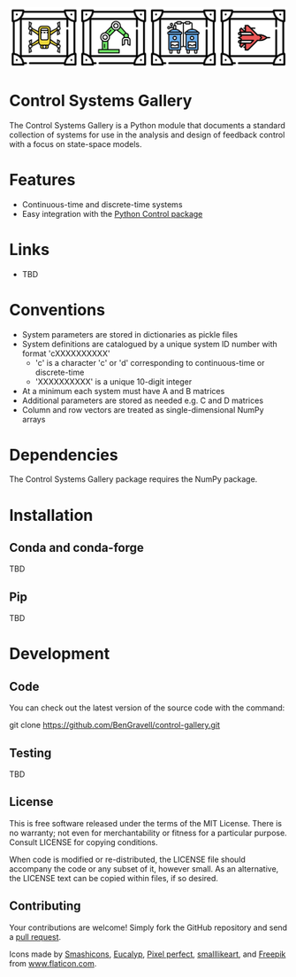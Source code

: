 ![Control gallery](control-gallery.png)

# Control Systems Gallery

The Control Systems Gallery is a Python module that documents a standard collection of systems for use in
the analysis and design of feedback control with a focus on state-space models.


# Features

- Continuous-time and discrete-time systems
- Easy integration with the [Python Control package](https://github.com/python-control/python-control)


# Links

- TBD


# Conventions

- System parameters are stored in dictionaries as pickle files
- System definitions are catalogued by a unique system ID number with format 'cXXXXXXXXXX'
  - 'c' is a character 'c' or 'd' corresponding to continuous-time or discrete-time
  - 'XXXXXXXXXX' is a unique 10-digit integer
- At a minimum each system must have A and B matrices
- Additional parameters are stored as needed e.g. C and D matrices
- Column and row vectors are treated as single-dimensional NumPy arrays

# Dependencies

The Control Systems Gallery package requires the NumPy package. 


# Installation

## Conda and conda-forge

TBD

## Pip

TBD


# Development

## Code

You can check out the latest version of the source code with the command:

  git clone https://github.com/BenGravell/control-gallery.git

## Testing

TBD

## License

This is free software released under the terms of the MIT License. There is no warranty; not even for merchantability or fitness for a particular purpose. Consult LICENSE for copying conditions.

When code is modified or re-distributed, the LICENSE file should accompany the code or any subset of it, however small. As an alternative, the LICENSE text can be copied within files, if so desired.

## Contributing

Your contributions are welcome!  Simply fork the GitHub repository and send a
[pull request](https://github.com/BenGravell/control-gallery/pulls).


Icons made by
<a href="https://www.flaticon.com/authors/smashicons" title="Smashicons">Smashicons</a>, 
<a href="https://www.flaticon.com/authors/eucalyp" title="Eucalyp">Eucalyp</a>,
<a href="https://www.flaticon.com/authors/pixel-perfect" title="Pixel perfect">Pixel perfect</a>, 
<a href="https://www.flaticon.com/authors/smalllikeart" title="smalllikeart">smalllikeart</a>, and
<a href="https://www.flaticon.com/authors/freepik" title="Freepik">Freepik</a>
from <a href="https://www.flaticon.com/" title="Flaticon"> www.flaticon.com</a>.

